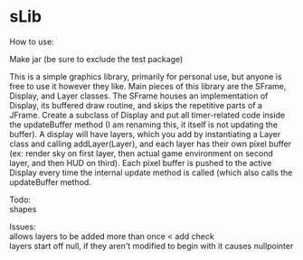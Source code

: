 # sLib  

How to use:  

Make jar (be sure to exclude the test package)  


This is a simple graphics library, primarily for personal use, but anyone is free to use it however they like.
Main pieces of this library are the SFrame, Display, and Layer classes. The SFrame houses an implementation of
Display, its buffered draw routine, and skips the repetitive parts of a JFrame. Create a subclass of Display
and put all timer-related code inside the updateBuffer method (I am renaming this, it itself is not updating the buffer).
A display will have layers, which you add by instantiating a Layer class and calling addLayer(Layer), and each layer has
their own pixel buffer (ex: render sky on first layer, then actual game environment on second layer, and then HUD on third).
Each pixel buffer is pushed to the active Display every time the internal update method is called (which also calls the
updateBuffer method.  

Todo:  
shapes  

Issues:  
allows layers to be added more than once < add check  
layers start off null, if they aren't modified to begin with it causes nullpointer 
